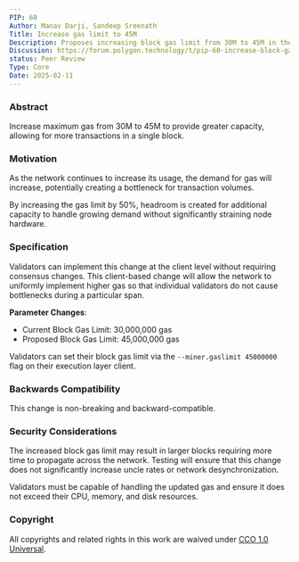 ```yaml
---
PIP: 60
Author: Manav Darji, Sandeep Sreenath
Title: Increase gas limit to 45M
Description: Proposes increasing block gas limit from 30M to 45M in the Polygon PoS network.
Discussion: https://forum.polygon.technology/t/pip-60-increase-block-gas-limit-to-36m/20610
status: Peer Review
Type: Core
Date: 2025-02-11
---
```


### Abstract
Increase maximum gas from 30M to 45M to provide greater capacity, allowing for more transactions in a single block.

### Motivation
As the network continues to increase its usage, the demand for gas will increase, potentially creating a bottleneck for transaction volumes.

By increasing the gas limit by 50%, headroom is created for additional capacity to handle growing demand without significantly straining node hardware.

### Specification

Validators can implement this change at the client level without requiring consensus changes. This client-based change will allow the network to uniformly implement higher gas so that individual validators do not cause bottlenecks during a particular span. 

**Parameter Changes**:
- Current Block Gas Limit: 30,000,000 gas
- Proposed Block Gas Limit: 45,000,000 gas

Validators can set their block gas limit via the `--miner.gaslimit 45000000` flag on their execution layer client.

### Backwards Compatibility
This change is non-breaking and backward-compatible.

### Security Considerations
The increased block gas limit may result in larger blocks requiring more time to propagate across the network. Testing will ensure that this change does not significantly increase uncle rates or network desynchronization.

Validators must be capable of handling the updated gas and ensure it does not exceed their CPU, memory, and disk resources.

### Copyright

All copyrights and related rights in this work are waived under [CCO 1.0 Universal](https://creativecommons.org/publicdomain/zero/1.0/legalcode).
